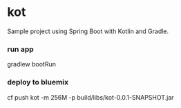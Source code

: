 # kot
Sample project using Spring Boot with Kotlin and Gradle. 

### run app
gradlew bootRun

### deploy to bluemix
cf push kot -m 256M -p build/libs/kot-0.0.1-SNAPSHOT.jar
